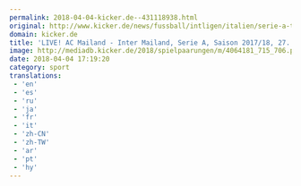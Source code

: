 ```yaml
---
permalink: 2018-04-04-kicker.de--431118938.html
original: http://www.kicker.de/news/fussball/intligen/italien/serie-a-tim/2017-18/27/4064181/livematch_ac-mailand_inter-mailand.html#omrss
domain: kicker.de
title: 'LIVE! AC Mailand - Inter Mailand, Serie A, Saison 2017/18, 27. Spieltag'
image: http://mediadb.kicker.de/2018/spielpaarungen/m/4064181_715_706.png
date: 2018-04-04 17:19:20
category: sport
translations: 
 - 'en'
 - 'es'
 - 'ru'
 - 'ja'
 - 'fr'
 - 'it'
 - 'zh-CN'
 - 'zh-TW'
 - 'ar'
 - 'pt'
 - 'hy'
---
```



